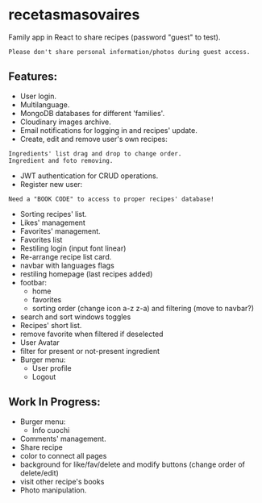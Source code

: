 # recetasmasovaires
Family app in React to share recipes (password "guest" to test).
```
Please don't share personal information/photos during guest access.
```


## Features:
- User login.
- Multilanguage.
- MongoDB databases for different 'families'.
- Cloudinary images archive.
- Email notifications for logging in and recipes' update.
- Create, edit and remove user's own recipes:
```
Ingredients' list drag and drop to change order.
Ingredient and foto removing.
```
- JWT authentication for CRUD operations.
- Register new user:
```
Need a "BOOK CODE" to access to proper recipes' database!
```
- Sorting recipes' list.
- Likes' management
- Favorites' management.
- Favorites list
- Restiling login (input font linear)
- Re-arrange recipe list card.
- navbar with languages flags
- restiling homepage (last recipes added)
- footbar:
    - home
    - favorites
    - sorting order (change icon a-z z-a) and filtering (move to navbar?)
- search and sort windows toggles
- Recipes' short list.
- remove favorite when filtered if deselected
- User Avatar
- filter for present or not-present ingredient
- Burger menu:
    - User profile
    - Logout

## Work In Progress:
- Burger menu:
    - Info cuochi
- Comments' management.
- Share recipe
- color to connect all pages
- background for like/fav/delete and modify buttons (change order of delete/edit)
- visit other recipe's books
- Photo manipulation.
